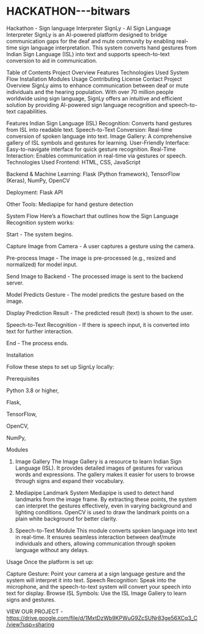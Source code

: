 # HACKATHON---bitwars
Hackathon - Sign language Interpreter
SignLy - AI Sign Language Interpreter
SignLy is an AI-powered platform designed to bridge communication gaps for the deaf and mute community by enabling real-time sign language interpretation. This system converts hand gestures from Indian Sign Language (ISL) into text and supports speech-to-text conversion to aid in communication.

Table of Contents
Project Overview
Features
Technologies Used
System Flow
Installation
Modules
Usage
Contributing
License
Contact
Project Overview
SignLy aims to enhance communication between deaf or mute individuals and the hearing population. With over 70 million people worldwide using sign language, SignLy offers an intuitive and efficient solution by providing AI-powered sign language recognition and speech-to-text capabilities.

Features
Indian Sign Language (ISL) Recognition: Converts hand gestures from ISL into readable text.
Speech-to-Text Conversion: Real-time conversion of spoken language into text.
Image Gallery: A comprehensive gallery of ISL symbols and gestures for learning.
User-Friendly Interface: Easy-to-navigate interface for quick gesture recognition.
Real-Time Interaction: Enables communication in real-time via gestures or speech.
Technologies Used
Frontend: HTML, CSS, JavaScript

Backend & Machine Learning: Flask (Python framework), TensorFlow (Keras), NumPy, OpenCV

Deployment: Flask API

Other Tools: Mediapipe for hand gesture detection

System Flow
Here’s a flowchart that outlines how the Sign Language Recognition system works:

Start - The system begins.

Capture Image from Camera - A user captures a gesture using the camera.

Pre-process Image - The image is pre-processed (e.g., resized and normalized) for model input.

Send Image to Backend - The processed image is sent to the backend server.

Model Predicts Gesture - The model predicts the gesture based on the image.

Display Prediction Result - The predicted result (text) is shown to the user.

Speech-to-Text Recognition - If there is speech input, it is converted into text for further interaction.

End - The process ends.

Installation

Follow these steps to set up SignLy locally:

Prerequisites

Python 3.8 or higher,

Flask,

TensorFlow,

OpenCV,

NumPy,



Modules
1. Image Gallery
The Image Gallery is a resource to learn Indian Sign Language (ISL). It provides detailed images of gestures for various words and expressions. The gallery makes it easier for users to browse through signs and expand their vocabulary.

2. Mediapipe Landmark System
Mediapipe is used to detect hand landmarks from the image frame. By extracting these points, the system can interpret the gestures effectively, even in varying background and lighting conditions. OpenCV is used to draw the landmark points on a plain white background for better clarity.

3. Speech-to-Text Module
This module converts spoken language into text in real-time. It ensures seamless interaction between deaf/mute individuals and others, allowing communication through spoken language without any delays.

Usage
Once the platform is set up:

Capture Gesture: Point your camera at a sign language gesture and the system will interpret it into text.
Speech Recognition: Speak into the microphone, and the speech-to-text system will convert your speech into text for display.
Browse ISL Symbols: Use the ISL Image Gallery to learn signs and gestures.


VIEW OUR PROJECT -https://drive.google.com/file/d/1MxtDzWb9KPWuG9ZcSUNr83ge56XCq3_C/view?usp=sharing
